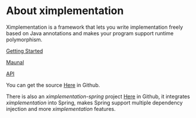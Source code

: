 # About ximplementation
Ximplementation is a framework that lets you write implementation freely based on Java annotations and makes your program support runtime polymorphism.

[Getting Started](getting-started.html)

[Maunal](manual.html)

[API](apidocs/index.html)

You can get the source [Here](https://github.com/earthangry/ximplementation) in Github.

There is also an <i>ximplementation-spring</i> project [Here](https://github.com/earthangry/ximplementation-spring) in Github, it integrates <i>ximplementation</i> into Spring, makes Spring support multiple dependency injection and more <i>ximplementation</i> features.
